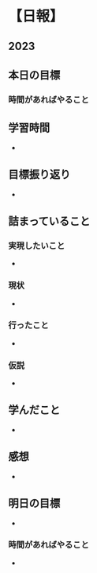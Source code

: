 # 【日報】
## 2023
## 本日の目標

### 時間があればやること

## 学習時間
- 
## 目標振り返り
- 
## 詰まっていること
### 実現したいこと 
- 
### 現状
- 
### 行ったこと 
- 
### 仮説
- 

## 学んだこと
- 
## 感想
- 
## 明日の目標
- 
### 時間があればやること
- 